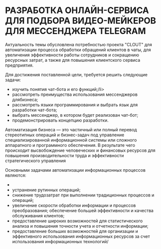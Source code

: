 <h1>РАЗРАБОТКА ОНЛАЙН-СЕРВИСА ДЛЯ ПОДБОРА ВИДЕО-МЕЙКЕРОВ ДЛЯ МЕССЕНДЖЕРА TELEGRAM</h1>
<p>Актуальность темы обусловлена потребностью проекта "CLOUT" для автоматизации процесса обработки обращений клиентов в
чаты, для увеличения эффективности работы сотрудников и сокращению ресурсных затрат, а также для повышения клиентского сервиса предприятия.</p>
<p>Для достижения поставленной цели, требуется решить следующие задачи:</p>
<ul>
  <li>изучить понятия чат-бота и его функций;/li>
  <li>рассмотреть преимущества использования мессенджеров длябизнеса;</li>
  <li>рассмотреть языки программирования и выбрать язык для разработки чат-бота;</li>
  <li>выбрать мессенджер, в котором будет реализован чат-бот;</li>
  <li>продемонстрировать концепцию разработки.</li>
</ul>
<p>Автоматизация бизнеса — это частичный или полный перевод стереотипных операций и бизнес-задач под управление специализированной информационной системы или сложного аппаратного и программного обеспечения. В результате чего происходит высвобождение человеческих и финансовых ресурсов для повышения производительности труда и эффективности стратегического управления</p>
<p>Основными задачами автоматизации информационных процессов являются:</p>
<ul>
  <li></li>
  <li>устранение рутинных операций;</li>
  <li>снижение трудозатрат при выполнении традиционных процессов и операций;</li>
  <li>увеличение скорости обработки информации и процессов преобразования; обеспечение большей эффективности и качества обслуживания клиентов;</li>
  <li>предоставление широких возможностей для статистического анализа и повышения точности учета и отчетности информации;</li>
  <li>предоставление больших возможностей для организации и эффективного использования информационных ресурсов за счет использования информационных технологий/</li> 
</ul>
